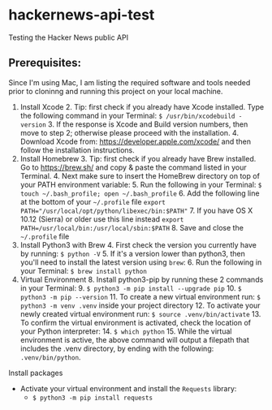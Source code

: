 # hackernews-api-test
Testing the Hacker News public API

## Prerequisites:
Since I'm using Mac, I am listing the required software and tools needed prior to cloninng and running this project on your local machine.
1. Install Xcode
   2. Tip: first check if you already have Xcode installed. Type the following command in your Terminal: `$ /usr/bin/xcodebuild -version`
      3. If the response is Xcode and Build version numbers, then move to step 2; otherwise please proceed with the installation.
   4. Download Xcode from: https://developer.apple.com/xcode/ and then follow the installation instructions.
2. Install Homebrew
   3. Tip: first check if you already have Brew installed. Go to https://brew.sh/ and copy & paste the command listed in your Terminal.
   4. Next make sure to insert the HomeBrew directory on top of your PATH environment variable:
      5. Run the following in your Terminal: `$ touch ~/.bash_profile; open ~/.bash_profile`
      6. Add the following line at the bottom of your `~/.profile` file  `export PATH="/usr/local/opt/python/libexec/bin:$PATH"`
      7. If you have OS X 10.12 (Sierra) or older use this line instead `export PATH=/usr/local/bin:/usr/local/sbin:$PATH`
   8. Save and close the `~/.profile` file
3. Install Python3 with Brew
   4. First check the version you currently have by running: `$ python -V`
   5. If it's a version lower than python3, then you'll need to install the latest version using `brew`:
      6. Run the following in your Terminal: `$ brew install python`
7. Virtual Environment
   8. Install python3-pip by running these 2 commands in your Terminal:
      9. `$ python3 -m pip install --upgrade pip`
      10. `$ python3 -m pip --version`
   11. To create a new virtual environment run: `$ python3 -m venv .venv` inside your project directory
   12. To activate your newly created virtual environment run: `$ source .venv/bin/activate`
       13. To confirm the virtual environment is activated, check the location of your Python interpreter:
           14. `$ which python`
           15. While the virtual environment is active, the above command will output a filepath that includes the .venv directory, by ending with the following: `.venv/bin/python`.

Install packages
- Activate your virtual environment and install the `Requests` library:
  - `$ python3 -m pip install requests`

